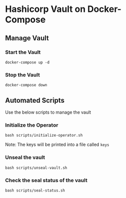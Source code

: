 # Hashicorp Vault on Docker-Compose
## Manage Vault
### Start the Vault
```
docker-compose up -d
```
### Stop the Vault
```
docker-compose down
```
## Automated Scripts
Use the below scripts to manage the vault
### Initialize the Operator
```
bash scripts/initialize-operator.sh
```
Note: The keys will be printed into a file called `keys`
### Unseal the vault
```
bash scripts/unseal-vault.sh
```
### Check the seal status of the vault
```
bash scripts/seal-status.sh
```

